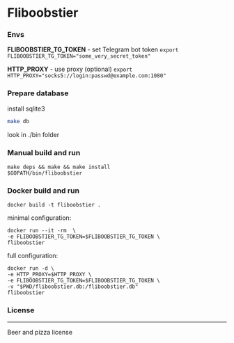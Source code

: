 # Fliboobstier

### Envs

**FLIBOOBSTIER_TG_TOKEN** - set Telegram bot token
`export FLIBOOBSTIER_TG_TOKEN="some_very_secret_token"`

**HTTP_PROXY** - use proxy (optional)
`export HTTP_PROXY="socks5://login:passwd@example.com:1080"`

### Prepare database
install sqlite3
```bash
make db
```
look in ./bin folder 

### Manual build and run

```
make deps && make && make install
$GOPATH/bin/fliboobstier
```

### Docker build and run

```
docker build -t fliboobstier .
```

minimal configuration: 
```
docker run --it -rm  \
-e FLIBOOBSTIER_TG_TOKEN=$FLIBOOBSTIER_TG_TOKEN \
fliboobstier
```

full configuration:
```
docker run -d \
-e HTTP_PROXY=$HTTP_PROXY \
-e FLIBOOBSTIER_TG_TOKEN=$FLIBOOBSTIER_TG_TOKEN \
-v "$PWD/fliboobstier.db:/fliboobstier.db"
fliboobstier
```

### License
----
Beer and pizza license



